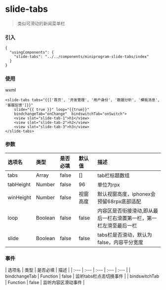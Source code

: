 # slide-tabs
> 类似可滑动的新闻菜单栏

### 引入
```
{
  "usingComponents": {
    "slide-tabs": "../../components/miniprogram-slide-tabs/index"
  }
}
```

### 使用
wxml
```
<slide-tabs tabs="{{['首页', '开发管理', '用户身份', '数据分析', '模板消息', '客服反馈']}}"  
    slide="{{ true }}" loop="{{true}}" 
    bindchangeTab="onChange"  bindswitchTab="onSwitch">
	<view slot="slide-tab-1">h1</view>
	<view slot="slide-tab-2">h2</view>
	<view slot="slide-tab-3">h3</view>
</slide-tabs>
```

### 参数
| 选项名 | 类型 | 是否必填 | 默认值 | 描述 |
| :---  | :--- | :--- | :--- | :--- |
| tabs | Array | false | [] | tab栏标题数组 |
| tabHeight | Number | false | 96 | 单位为rpx |
| winHeight | Number | false | 视窗高度 | 默认视窗高度，iphonex会预留68rpx底部适配 |
| loop | Boolean | false | false | 内容区是否衔接滑动,即从最后一栏右滑置第一栏，第一栏左滑至最后一栏 |
| slide | Boolean | false | false | tabs栏是否滑动，默认为false，内容平分宽度 |

### 事件
| 选项名 | 类型 | 是否必填 | 描述 |
| :---  | :--- | :--- | :--- | :--- |
| bindchangeTab | Function | false | 监听tabs栏点击切换事件 |
| bindswitchTab | Function | false | 监听内容区滑动事件 |
